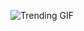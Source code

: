 
<!-- GIF_SECTION -->
![Trending GIF](https://media4.giphy.com/media/v1.Y2lkPThiYjIxNzcybnNzMnIyZWQ3cHlyM3loYWJuanNvd2tnaXI1d2l0ZHlmbXRlcDhjYyZlcD12MV9naWZzX3NlYXJjaCZjdD1n/13KrcHexkHQtnG/giphy.gif)
<!-- END_GIF_SECTION -->

